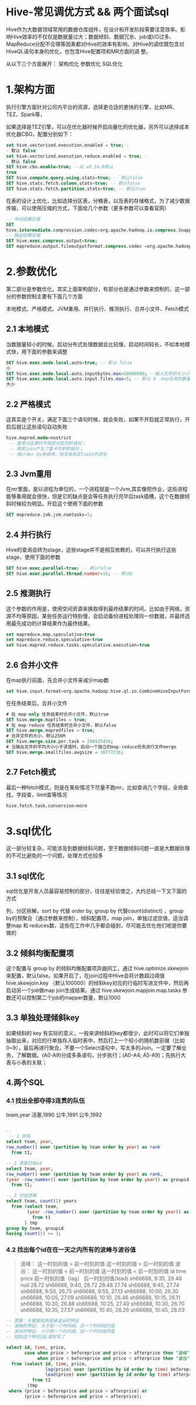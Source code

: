 # Hive-常见调优方式 && 两个面试sql

Hive作为大数据领域常用的数据仓库组件，在设计和开发阶段需要注意效率。影响Hive效率的不仅仅是数据量过大；数据倾斜、数据冗余、job或I/O过多、MapReduce分配不合理等因素都对Hive的效率有影响。对Hive的调优既包含对HiveQL语句本身的优化，也包含Hive配置项和MR方面的调
整。

从以下三个方面展开：
架构优化
参数优化
SQL优化

# 1.架构方面

执行引擎方面针对公司内平台的资源，选择更合适的更快的引擎，比如MR、TEZ、Spark等，

如果选择是TEZ引擎，可以在优化器时候开启向量化的优化器，另外可以选择成本优化器CBO，配置分别如下：

```sql
set hive.vectorized.execution.enabled = true; -
- 默认 false
set hive.vectorized.execution.reduce.enabled = true; -
- 默认 false
SET hive.cbo.enable=true; --从 v0.14.0默认
true
SET hive.compute.query.using.stats=true; -- 默认false
SET hive.stats.fetch.column.stats=true; -- 默认false
SET hive.stats.fetch.partition.stats=true; -- 默认true 
```

在表的设计上优化，比如选择分区表，分桶表，以及表的存储格式，为了减少数据传输，可以使用压缩的方式，下面给几个参数（更多参数可以查看官网）

```sql
-- 中间结果压缩
SET
hive.intermediate.compression.codec=org.apache.hadoop.io.compress.SnappyCodec ;
-- 输出结果压缩
SET hive.exec.compress.output=true;
SET mapreduce.output.fileoutputformat.compress.codec =org.apache.hadoop.io.compress.SnappyCodc
```

# 2.参数优化

第二部分是参数优化，其实上面架构部分，有部分也是通过参数来控制的，这一部分的参数控制主要有下面几个方面

本地模式、严格模式、JVM重用、并行执行、推测执行、合并小文件、Fetch模式

## 2.1 本地模式

当数据量较小的时候，启动分布式处理数据会比较慢，启动时间较长，不如本地模式快，用下面的参数来调整

```sql
SET hive.exec.mode.local.auto=true; -- 默认 false 
小
SET hive.exec.mode.local.auto.inputbytes.max=50000000; --输入文件的大小小于 hive.exec.mode.local.auto.inputbytes.max 配置的大
SET hive.exec.mode.local.auto.input.files.max=5; -- 默认 4  map任务的数量小于 hive.exec.mode.local.auto.input.files.max 配置的
大小
```

## 2.2 严格模式

这其实是个开关，满足下面三个语句时候，就会失败，如果不开启就正常执行，开启后就让这些语句自动失败

```sql
hive.mapred.mode=nostrict
 -- 查询分区表时不限定分区列的语句；
 -- 两表join产生了笛卡尔积的语句；
 -- 用order by来排序，但没有指定limit的语句 
```

## 2.3 Jvm重用

在mr里面，是以进程为单位的，一个进程就是一个Jvm,其实像短作业，这些进程能够重用就会很快，但是它的缺点是会等任务执行完毕后task插槽，这个在数据倾斜时候较为明显。开启这个使用下面的参数

```sql
SET mapreduce.job.jvm.numtasks=5;
```

## 2.4 并行执行

Hive的查询会转为stage，这些stage并不是相互依赖的，可以并行执行这些stage，使用下面的参数

```sql
SET hive.exec.parallel=true; -- 默认false
SET hive.exec.parallel.thread.number=16; -- 默认8
```

## 2.5 推测执行

这个参数的作用是，使用空间资源来换取得到最终结果的时间，比如由于网络，资源不均等原因，某些任务运行特别慢，会启动备份进程处理同一份数据，并最终选用最先成功的计算结果作为最终结果。

```sql
set mapreduce.map.speculative=true
set mapreduce.reduce.speculative=true
set hive.mapred.reduce.tasks.speculative.execution=true
```

## 2.6 合并小文件

在map执行前面，先合并小文件来减少map数

```sql
set hive.input.format=org.apache.hadoop.hive.ql.io.CombineHiveInputFormat;
```

在任务结束后，合并小文件

```sql
# 在 map-only 任务结束时合并小文件，默认true
SET hive.merge.mapfiles = true;
# 在 map-reduce 任务结束时合并小文件，默认false
SET hive.merge.mapredfiles = true;
# 合并文件的大小，默认256M
SET hive.merge.size.per.task = 268435456;
# 当输出文件的平均大小小于该值时，启动一个独立的map-reduce任务进行文件merge
SET hive.merge.smallfiles.avgsize = 16777216;
```

## 2.7 Fetch模式

最后一种fetch模式，则是在某些情况下尽量不跑mr，比如查询几个字段，全局查找，字段查，limit查等情况

```sql
hive.fetch.task.conversion=more
```

# 3.sql优化

这一部分较复杂，可能涉及到数据倾斜问题，至于数据倾斜问题一直是大数据处理的不可比避免的一个问题，处理方式也较多

## 3.1 sql优化

sql优化是开发人员最容易控制的部分，往往是经验使之，大约总结一下又下面的方式

列，分区拆解，sort by 代替 order by, group by 代替count(distinct) ，group by的预聚合（通过参数来控制），倾斜配置项，map join，单独过滤空值，适当调整map 和 reduces数，这些在工作中几乎都会碰到，尽可能去优化他们呢是你要做的

## 3.2 倾斜均衡配置项

这个配置与 group by 的倾斜均衡配置项异曲同工，通过 hive.optimize.skewjoin来配置，默认false。如果开启了，在join过程中Hive会将计数超过阈值 hive.skewjoin.key （默认100000）的倾斜key对应的行临时写进文件中，然后再启动另一个job做map join生成结果。通过 hive.skewjoin.mapjoin.map.tasks 参数还可以控制第二个job的mapper数量，默认1000

## 3.3 单独处理倾斜key

如果倾斜的 key 有实际的意义，一般来讲倾斜的key都很少，此时可以将它们单独抽取出来，对应的行单独存入临时表中，然后打上一个较小的随机数前缀（比如0\~9），最后再进行聚合。不要一个Select语句中，写太多的Join。一定要了解业务，了解数据。(A0-A9)分成多条语句，分步执行；(A0-A4; A5-A9)；先执行大表与小表的关联；

## 4.两个SQL

### &#x20;4.1 找出全部夺得3连贯的队伍

team,year
活塞,1990
公牛,1991
公牛,1992

```sql

--
 -- 1 排名
select team, year, 
row_number() over (partition by team order by year) as rank
  from t1;

-- 2 获取分组id
select team, year, 
row_number() over (partition by team order by year) as rank,
(year -row_number() over (partition by team order by year)) as groupid
  from t1;

-- 3 分组求解
select team, count(1) years
  from (select team, 
        (year -row_number() over (partition by team order by year)) as groupid
          from t1
       ) tmp
group by team, groupid
having count(1) >= 3;
```

### 4.2 找出每个id在在一天之内所有的波峰与波谷值

> 波峰：
> 这一时刻的值 > 前一时刻的值
> 这一时刻的值 > 后一时刻的值
> 波谷：
> 这一时刻的值 < 前一时刻的值
> 这一时刻的值 < 后一时刻的值
> id        time price  前一时刻的值（lag）    后一时刻的值(lead)
> sh66688, 9:35, 29.48       null                  28.72
> sh66688, 9:40, 28.72        29.48                27.74
> sh66688, 9:45, 27.74  &#x20;
> sh66688, 9:50, 26.75  &#x20;
> sh66688, 9:55, 27.13
> sh66688, 10:00, 26.30
> sh66688, 10:05, 27.09
> sh66688, 10:10, 26.46
> sh66688, 10:15, 26.11
> sh66688, 10:20, 26.88
> sh66688, 10:25, 27.49
> sh66688, 10:30, 26.70
> sh66688, 10:35, 27.57
> sh66688, 10:40, 28.26
> sh66688, 10:45, 28.03

```sql
-- 思路：关键是找到波峰波谷的特征
-- 波峰的特征: 大于前一个时间段、后一个时间段的值
-- 波谷的特征: 小于前一个时间段、后一个时间段的值
-- 找到这个特征SQL就好写了

select id, time, price,
       case when price > beforeprice and price > afterprice then "波峰"
            when price < beforeprice and price < afterprice then "波谷" end as feature
  from (select id, time, price,
               lag(price) over (partition by id order by time) beforeprice,
               lead(price) over (partition by id order by time) afterprice
          from t2
        )tmp
 where (price > beforeprice and price > afterprice) or
       (price < beforeprice and price < afterprice);
```

